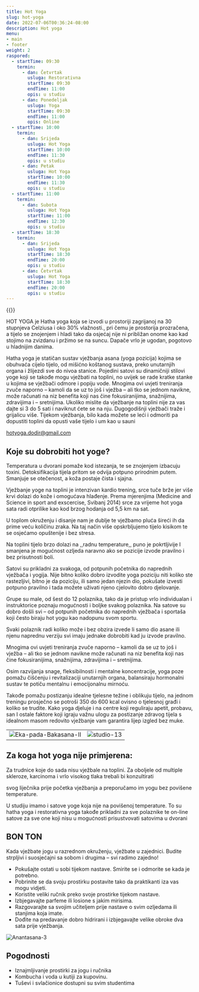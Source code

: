 ```yaml
---
title: Hot Yoga
slug: hot-yoga
date: 2022-07-06T00:36:24-08:00
description: Hot yoga
menu:
- main
- footer
weight: 2
raspored:
  - startTime: 09:30
    termin:
      - dan: Četvrtak
        usluga: Restorativna
        startTime: 09:30
        endTime: 11:00
        opis: u studiu
      - dan: Ponedeljak
        usluga: Yoga
        startTime: 09:30
        endTime: 11:00
        opis: Online
  - startTime: 10:00
    termin:
      - dan: Srijeda
        usluga: Hot Yoga
        startTime: 10:00
        endTime: 11:30
        opis: u studiu
      - dan: Petak
        usluga: Hot Yoga
        startTime: 10:00
        endTime: 11:30
        opis: u studiu
  - startTime: 11:00
    termin:
      - dan: Subota
        usluga: Hot Yoga
        startTime: 11:00
        endTime: 12:30
        opis: u studiu
  - startTime: 18:30
    termin:
      - dan: Srijeda
        usluga: Hot Yoga
        startTime: 18:30
        endTime: 20:00
        opis: u studiu
      - dan: Četvrtak
        usluga: Hot Yoga
        startTime: 18:30
        endTime: 20:00
        opis: u studiu
---
```


{{<schedule>}}

HOT YOGA je Hatha yoga koja se izvodi u prostoriji zagrijanoj na 30 stupnjeva Celziusa i oko 30% vlažnosti., pri čemu je prostorija prozračena, a tijelo se znojenjem i hladi tako da osjećaj nije ni približan onome kao kad stojimo na zvizdanu i pržimo se na suncu. Dapače vrlo je ugodan, pogotovo u hladnijim danima.

Hatha yoga je statičan sustav vježbanja asana (yoga pozicija) kojima se obuhvaća cijelo tijelo, od mišićno koštanog sustava, preko unutarnjih organa i žlijezdi sve do nivoa stanice. Pojedini satovi su dinamičniji stilovi yoge koji se takođe mogu vježbati na toplini, no uvijek se rade kratke stanke u kojima se vježbači odmore i popiju vode. Mnogima ovi uvjeti treniranja zvuče naporno – kamoli da se uz to još i vježba – ali tko se jednom navikne, može računati na niz benefita koji nas čine fokusiranijima, snažnijima, zdravijima i – sretnijima. Ukoliko mislite da vježbanje na toplini nije za vas dajte si 3 do 5 sati i naviknut ćete se na nju. Dugogodišnji vježbači traže i grijalicu više. Tijekom vježbanja, bilo kada možete se leći i odmoriti pa dopustiti toplini da opusti vaše tijelo i um kao u sauni

[hotyoga.dodir@gmail.com](mailto:hotyoga.dodir@gmail.com)

## Koje su dobrobiti hot yoge?

Temperatura u dvorani pomaže kod istezanja, te se znojenjem izbacuju toxini. Detoksifikacija tijela pritom se odvija potpuno prirodnim putem. Smanjuje se otečenost, a koža postaje čista i sjajna.

Vježbanje yoge na toplini je intenzivan kardio trening, srce tuče brže jer više krvi dolazi do kože i omogućava hlađenje. Prema mjerenjima (Medicine and Science in sport and exscercise, Svibanj 2014) srce za vrijeme hot yoga sata radi otprilike kao kod brzog hodanja od 5,5 km na sat.

U toplom okruženju i disanje nam je dublje te vježbamo pluća šireći ih da prime veću količinu zraka. Na taj način više opskrbljujemo tijelo kisikom te se osjećamo opuštenije i bez stresa.

Na toplini tijelo brzo dolazi na ,,radnu temperature,, puno je pokrtljivije I smanjena je mogućnost ozljeda naravno ako se pozicije izvode pravilno i bez prisutnosti boli.

Satovi su prikladni za svakoga, od potpunih početnika do naprednih vježbača i yogija. Nije bitno koliko dobro izvodite yoga poziciju niti koliko ste rastezljivi, bitno je da poziciju, ili samo jedan njezin dio, pokušate izvesti potpuno pravilno i tada možete uživati njeno cjelovito dobro djelovanje.

Grupe su male, od šest do 12 polaznika, tako da je pristup vrlo individualan i instruktorice poznaju mogućnosti i boljke svakog polaznika. Na satove su dobro došli svi – od potpunih početnika do naprednih vježbača i sportaša koji često biraju hot yogu kao nadopunu svom sportu.

Svaki polaznik radi koliko može i bez obzira izvede li samo dio asane ili njenu naprednu verziju svi imaju jednake dobrobiti kad ju izvode pravilno.

Mnogima ovi uvjeti treniranja zvuče naporno – kamoli da se uz to još i vježba – ali tko se jednom navikne može računati na niz benefita koji nas čine fokusiranijima, snažnijima, zdravijima i – sretnijima.

Osim razvijanja snage, fleksibilnosti i mentalne koncentracije, yoga poze pomažu čišćenju i revitalizaciji unutarnjih organa, balansiraju hormonalni sustav te potiču mentalnu i emocijonalnu mirnoću.

Takođe pomažu postizanju idealne tjelesne težine i oblikuju tijelo, na jednom treningu prosječno se potroši 350 do 600 kcal ovisno o tjelesnoj građi i koliko se trudite. Kako yoga djeluje i na centre koji reguliraju apetit, probavu, san I ostale faktore koji igraju važnu ulogu za postizanje zdravog tijela s idealnom masom redovito vježbanje vam garantira lijep izgled bez muke.

|  | |
|---------|---------|
| ![Eka-pada-Bakasana-II](/images/Eka-pada-Bakasana-II.jpg "Eka pada Bakasana II") | ![studio-13](/images/studio-13.jpg "studio-13") |

## Za koga hot yoga nije primjerena:

Za trudnice koje do sada nisu vježbale na toplini. Za oboljele od multiple skleroze, karcinoma i vrlo visokog tlaka trebali bi konzultirati

svog liječnika prije početka vježbanja a preporučamo im yogu bez povišene temperature.

U studiju imamo i satove yoge koja nije na povišenoj temperature. To su hatha yoga i restorativna yoga takođe prikladni za sve polaznike te on-line satove za sve one koji nisu u mogućnosti prisustvovati satovima u dvorani

<!-- ## Online Live Yoga

Satovima se mogu priključiti svi osim apsolutnih početnika u yogi. Istima se preporučuje vježbanje uživo u studiju.
Prakticiranje yoge uvijek je najbolje i najefektnije u studiju s učiteljem. No, ponekad smo lijeni izaći iz svoje zone komfora, pa zašto onda ne pokušati s online satovima? U svakom trenutku možete nam se, nakon nekog vremena, pridružiti u studiju - našoj maloj oazi mira i sreće :)


Upute za ONLINE prijavu:

* Na svom mobitelu, tabletu ili računalu instalirajte ZOOM aplikaciju. Aplikacija je besplatna, a to možete učiniti na https://zoom.us/

* Nakon što dobijemo potvrdu da ste uplatili članarinu, na vašu E-mail adresu poslati ćemo vam LINK s kojeg ćete se spojiti na ZOOM LIVE sat.

* Upute o načinu plaćanja također ćete dobiti putem E-maila, nakon što pošaljete rezervaciju željenih satova. -->

## BON TON

Kada vježbate jogu u razrednom okruženju, vježbate u zajednici. Budite strpljivi i suosjećajni sa sobom i drugima – svi radimo zajedno!

* Pokušajte ostati u sobi tijekom nastave. Smirite se i odmorite se kada je potrebno.
* Pobrinite se da svoju prostirku postavite tako da praktikanti iza vas mogu vidjeti.
* Koristite veliki ručnik preko svoje prostirke tijekom nastave.
* Izbjegavajte parfeme ili losione s jakim mirisima.
* Razgovarajte sa svojim učiteljem prije nastave o svim ozljedama ili stanjima koja imate.
* Dođite na predavanje dobro hidrirani i izbjegavajte velike obroke dva sata prije vježbanja.

![Anantasana-3](/images/Anantasana-3.jpg "Anantasana")

## Pogodnosti 

* Iznajmljivanje prostirki za jogu i ručnika
* Kombucha i voda u kutiji za kupovinu.
* Tuševi i svlačionice dostupni su svim studentima